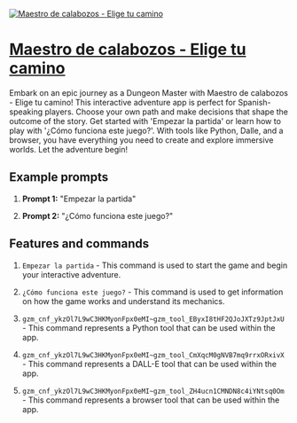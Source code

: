 [![Maestro de calabozos - Elige tu camino](https://files.oaiusercontent.com/file-ks97Sd07T8kJ24m6rroBxlA5?se=2123-10-16T10%3A47%3A03Z&sp=r&sv=2021-08-06&sr=b&rscc=max-age%3D31536000%2C%20immutable&rscd=attachment%3B%20filename%3D9ccb4d10-57f1-412d-a92a-64220fc7e3ff.png&sig=28Z%2Bs50MgL0ONywHKW0yTY%2Bpi/sOhPs/456IKbGxJtY%3D)](https://chat.openai.com/g/g-lYpnoNwAH-maestro-de-calabozos-elige-tu-camino)

# [Maestro de calabozos - Elige tu camino](https://chat.openai.com/g/g-lYpnoNwAH-maestro-de-calabozos-elige-tu-camino)

Embark on an epic journey as a Dungeon Master with Maestro de calabozos - Elige tu camino! This interactive adventure app is perfect for Spanish-speaking players. Choose your own path and make decisions that shape the outcome of the story. Get started with 'Empezar la partida' or learn how to play with '¿Cómo funciona este juego?'. With tools like Python, Dalle, and a browser, you have everything you need to create and explore immersive worlds. Let the adventure begin!

## Example prompts

1. **Prompt 1:** "Empezar la partida"

2. **Prompt 2:** "¿Cómo funciona este juego?"


## Features and commands

1. `Empezar la partida` - This command is used to start the game and begin your interactive adventure.

2. `¿Cómo funciona este juego?` - This command is used to get information on how the game works and understand its mechanics.

3. `gzm_cnf_ykzOl7L9wC3HKMyonFpx0eMI~gzm_tool_EByxI8tHF2QJoJXTz9JptJxU` - This command represents a Python tool that can be used within the app.

4. `gzm_cnf_ykzOl7L9wC3HKMyonFpx0eMI~gzm_tool_CmXqcM0gNVB7mq9rrxORxivX` - This command represents a DALL-E tool that can be used within the app.

5. `gzm_cnf_ykzOl7L9wC3HKMyonFpx0eMI~gzm_tool_ZH4ucn1CMNDN8c4iYNtsq0Om` - This command represents a browser tool that can be used within the app.